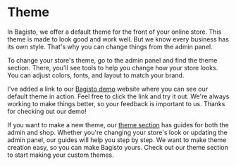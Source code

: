 # Theme

In Bagisto, we offer a default theme for the front of your online store. This theme is made to look good and work well. But we know every business has its own style. That's why you can change things from the admin panel.

To change your store's theme, go to the admin panel and find the theme section. There, you'll see tools to help you change how your store looks. You can adjust colors, fonts, and layout to match your brand.

I've added a link to our [Bagisto demo](https://demo.bagisto.com/) website where you can see our default theme in action. Feel free to click the link and try it out. We're always working to make things better, so your feedback is important to us. Thanks for checking out our demo!

If you want to make a new theme, our [theme section](../themes) has guides for both the admin and shop. Whether you're changing your store's look or updating the admin panel, our guides will help you step by step. We want to make theme creation easy, so you can make Bagisto yours. Check out our theme section to start making your custom themes.
